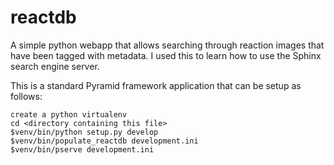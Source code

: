 # reactdb

A simple python webapp that allows searching through reaction images
that have been tagged with metadata. I used this to learn how to use
the Sphinx search engine server.

This is a standard Pyramid framework application that can be setup as follows:

```
create a python virtualenv
cd <directory containing this file>
$venv/bin/python setup.py develop
$venv/bin/populate_reactdb development.ini
$venv/bin/pserve development.ini
```
